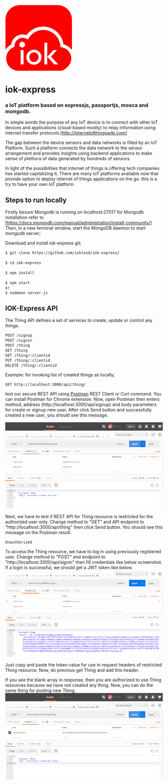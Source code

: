 ![iok-express banner](iokloud-logo.png)

# iok-express

### a IoT platform based on expressjs, passportjs, mosca and mongodb.

In simple words the purpose of any IoT device is to connect with other IoT devices and applications (cloud-based mostly) to relay information using internet transfer protocols.[http://internetofthingswiki.com]

The gap between the device sensors and data networks is filled by an IoT Platform. Such a platform connects the data network to the sensor arrangement and provides insights using backend applications to make sense of plethora of data generated by hundreds of sensors.

In light of the possibilities that internet of things is offering tech companies has started capitalizing it. There are many IoT platforms available now that provide option to deploy internet of things applications on the go. this is a try to have your own IoT platform.


## Steps to run locally

Firstly besure Mongodb is running on localhost:27017
for Mongodb installation refer to [https://docs.mongodb.com/manual/administration/install-community/]
Then, in a new terminal window, start the MongoDB daemon to start mongodb server;


Download and install iok-express git;
```
$ git clone https://github.com/iokloud/iok-express/

$ cd iok-express

$ npm install

$ npm start
or
$ nodemon server.js
```


## IOK-Express API
The Thing API defines a set of services to create, update or control any things. 

```
POST /signup
POST /signin
POST /thing
GET /thing
GET /thing/:clientid
PUT /thing/:clientid
DELETE /thing/:clientid
```

Example: for invoking list of created things as locally;
```
GET http://localhost:3000/api/thing/
```


test our secure REST API using <a href="https://www.getpostman.com/docs/postman/launching_postman/installation_and_updates">Postman</a> REST Client or Curl command. You can install Postman for Chrome extension.
Now, open Postman then enters method, address (http://localhost:3000/api/signup) and body parameters for create or signup new user. After click Send button and successfully created a new user, you should see this message.

![Postman usage in IOK](https://github.com/iokloud/Documentation/blob/master/images/iok-express_postman-signup.png)


Next, we have to test if REST API for Thing resource is restricted for the authorized user only. Change method to "GET" and API endpoint to "http://localhost:3000/api/thing" then click Send button. You should see this message on the Postman result.

```
Unauthorized
```

To access the Thing resource, we have to log in using previously registered user. Change method to "POST" and endpoint to "http://localhost:3000/api/signin" then fill credentials like below screenshot.
If a login is successful, we should get a JWT token like below.
![Postman usage in IOK](https://github.com/iokloud/Documentation/blob/master/images/iok-express_postman-signin.png)


Just copy and paste the token value for use in request headers of restricted Thing resource. Now, do previous get Thing and add this header.

If you see the blank array in response, then you are authorized to use Thing resources because we have not created any thing. Now, you can do the same thing for posting new Thing.
![Postman usage in IOK](https://github.com/iokloud/Documentation/blob/master/images/iok-express_postman-create-thing.png)



